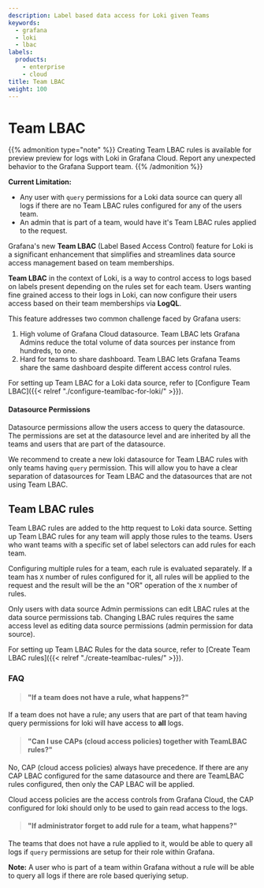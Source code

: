 ```yaml
---
description: Label based data access for Loki given Teams
keywords:
  - grafana
  - loki
  - lbac
labels:
  products:
    - enterprise
    - cloud
title: Team LBAC
weight: 100
---
```


# Team LBAC

{{% admonition type="note" %}}
Creating Team LBAC rules is available for preview preview for logs with Loki in Grafana Cloud. Report any unexpected behavior to the Grafana Support team.
{{% /admonition %}}

**Current Limitation:**
- Any user with `query` permissions for a Loki data source can query all logs if there are no Team LBAC rules configured for any of the users team.
- An admin that is part of a team, would have it's Team LBAC rules applied to the request.

Grafana's new **Team LBAC** (Label Based Access Control) feature for Loki is a significant enhancement that simplifies and streamlines data source access management based on team memberships.

**Team LBAC** in the context of Loki, is a way to control access to logs based on labels present depending on the rules set for each team. Users wanting fine grained access to their logs in Loki, can now configure their users access based on their team memberships via **LogQL**.

This feature addresses two common challenge faced by Grafana users:

1. High volume of Grafana Cloud datasource. Team LBAC lets Grafana Admins reduce the total volume of data sources per instance from hundreds, to one.
1. Hard for teams to share dashboard. Team LBAC lets Grafana Teams share the same dashboard despite different access control rules.

For setting up Team LBAC for a Loki data source, refer to [Configure Team LBAC]({{< relref "./configure-teamlbac-for-loki/" >}}).


#### Datasource Permissions
Datasource permissions allow the users access to query the datasource. The permissions are set at the datasource level and are inherited by all the teams and users that are part of the datasource.

We recommend to create a new loki datasource for Team LBAC rules with only teams having `query` permission. This will allow you to have a clear separation of datasources for Team LBAC and the datasources that are not using Team LBAC.

## Team LBAC rules

Team LBAC rules are added to the http request to Loki data source. Setting up Team LBAC rules for any team will apply those rules to the teams.
Users who want teams with a specific set of label selectors can add rules for each team.

Configuring multiple rules for a team, each rule is evaluated separately. If a team has `X` number of rules configured for it, all rules will be applied to the request and the result will be the an "OR" operation of the `X` number of rules.

Only users with data source Admin permissions can edit LBAC rules at the data source permissions tab. Changing LBAC rules requires the same access level as editing data source permissions (admin permission for data source).

For setting up Team LBAC Rules for the data source, refer to [Create Team LBAC rules]({{< relref "./create-teamlbac-rules/" >}}).

### FAQ

> #### "If a team does not have a rule, what happens?"

If a team does not have a rule; any users that are part of that team having query permissions for loki will have access to **all** logs.

> #### "Can I use CAPs (cloud access policies) together with TeamLBAC rules?"

No, CAP (cloud access policies) always have precedence. If there are any CAP LBAC configured for the same datasource and there are TeamLBAC rules configured, then only the CAP LBAC will be applied.

Cloud access policies are the access controls from Grafana Cloud, the CAP configured for loki should only to be used to gain read access to the logs.

> #### "If administrator forget to add rule for a team, what happens?"

The teams that does not have a rule applied to it, would be able to query all logs if `query` permissions are setup for their role within Grafana.

**Note:** A user who is part of a team within Grafana without a rule will be able to query all logs if there are role based queriying setup.
